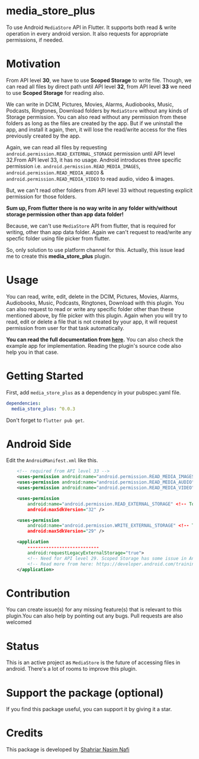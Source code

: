 # media_store_plus

To use Android `MediaStore` API in Flutter.
It supports both read & write operation in every android version.
It also requests for appropriate permissions, if needed.

# Motivation

From API level __30__, we have to use __Scoped Storage__ to write file. Though, we can read all files by direct path until API level __32__, from API level __33__ we need to use __Scoped Storage__ for reading also.

We can write in DCIM, Pictures, Movies, Alarms, Audiobooks, Music, Podcasts, Ringtones, Download folders by `MediaStore` without any kinds of Storage permission. You can also read without any permission from these folders as long as the files are created by the app. But if we uninstall the app, and install it again, then, it will lose the read/write access for the files previously created by the app.

Again, we can read all files by requesting `android.permission.READ_EXTERNAL_STORAGE` permission until API level 32.From API level 33, it has no usage. Android introduces three specific permission i.e. `android.permission.READ_MEDIA_IMAGES`, `android.permission.READ_MEDIA_AUDIO` & `android.permission.READ_MEDIA_VIDEO` to read audio, video & images.

But, we can't read other folders from API level 33 without requesting explicit permission for those folders.

__Sum up, From flutter there is no way write in any folder with/without storage permission other than app data folder!__

Because, we can't use `MediaStore` API from flutter, that is required for writing, other than app data folder. Again we can't request to read/write any specfic folder using file picker from flutter.

So, only solution to use platform channel for this. Actually, this issue lead me to create this __media_store_plus__ plugin.

# Usage

You can read, write, edit, delete in the DCIM, Pictures, Movies, Alarms, Audiobooks, Music, Podcasts, Ringtones, Download with this plugin.
You can also request to read or write any specific folder other than these mentioned above, by file picker with this plugin.
Again when you will try to read, edit or delete a file that is not created by your app, it will request permission from user for that task automatically.

__You can read the full documentation from [here](https://pub.dev/documentation/media_store_plus/latest/).__ You can also check the example app for implementation. Reading the plugin's source code also help you in that case.

# Getting Started

First, add `media_store_plus` as a dependency in your pubspec.yaml file.

```yaml
dependencies:
  media_store_plus: ^0.0.3
```

Don't forget to `flutter pub get`.

# Android Side

Edit the `AndroidManifest.xml` like this.

```xml
    <!-- required from API level 33 -->
    <uses-permission android:name="android.permission.READ_MEDIA_IMAGES" /> <!-- To read images created by other apps -->
    <uses-permission android:name="android.permission.READ_MEDIA_AUDIO" /> <!-- To read audios created by other apps -->
    <uses-permission android:name="android.permission.READ_MEDIA_VIDEO" /> <!-- To read vidoes created by other apps -->

    <uses-permission
        android:name="android.permission.READ_EXTERNAL_STORAGE" <!-- To read all files until API level 32 -->
        android:maxSdkVersion="32" />

    <uses-permission
        android:name="android.permission.WRITE_EXTERNAL_STORAGE" <!-- To write all files until API level 29. We will MediaStore from API level 30 -->
        android:maxSdkVersion="29" />

    <application
        ---------------------------
        android:requestLegacyExternalStorage="true"> 
        <!-- Need for API level 29. Scoped Storage has some issue in Android 10. So, google recommanded to add this. -->
        <!-- Read more from here: https://developer.android.com/training/data-storage/shared/media#access-other-apps-files-->
    </application>
```

# Contribution

You can create issue(s) for any missing feature(s) that is relevant to this plugin.You can also help by pointing out any bugs. Pull requests are also welcomed

# Status

This is an active project as `MediaStore` is the future of accessing files in android. There's a lot of rooms to improve this plugin.


# Support the package (optional)

If you find this package useful, you can support it by giving it a star.

# Credits

This package is developed by [Shahriar Nasim Nafi](https://github.com/SNNafi)
